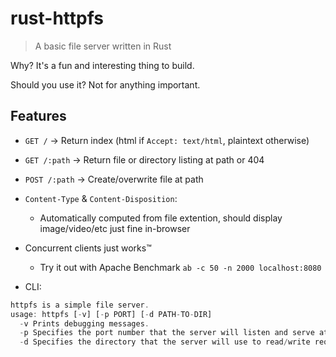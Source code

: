 # rust-httpfs

> A basic file server written in Rust

Why? It's a fun and interesting thing to build.

Should you use it? Not for anything important.

## Features

- `GET /` -> Return index (html if `Accept: text/html`, plaintext otherwise)
- `GET /:path` -> Return file or directory listing at path or 404
- `POST /:path` -> Create/overwrite file at path
- `Content-Type` & `Content-Disposition`:
  - Automatically computed from file extention, should display image/video/etc just fine in-browser
- Concurrent clients just works™️

  - Try it out with Apache Benchmark `ab -c 50 -n 2000 localhost:8080`

- CLI:

```js
httpfs is a simple file server.
usage: httpfs [-v] [-p PORT] [-d PATH-TO-DIR]
  -v Prints debugging messages.
  -p Specifies the port number that the server will listen and serve at. Default is 8080.
  -d Specifies the directory that the server will use to read/write requested files. Default is the current directory when launching the application.
```
